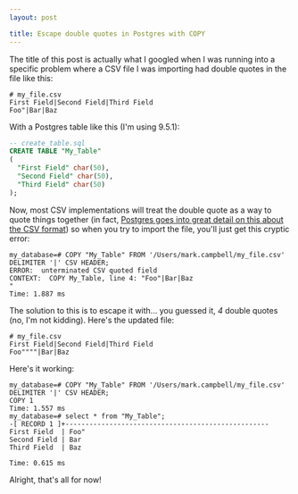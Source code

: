 ```yaml
---
layout: post

title: Escape double quotes in Postgres with COPY
---
```


The title of this post is actually what I googled when I was running into a specific problem where a CSV file I was importing had double quotes in the file like this:

```
# my_file.csv
First Field|Second Field|Third Field
Foo"|Bar|Baz
```

With a Postgres table like this (I'm using 9.5.1):

```sql
-- create_table.sql
CREATE TABLE "My_Table"
(
  "First Field" char(50),
  "Second Field" char(50),
  "Third Field" char(50)
);
```

Now, most CSV implementations will treat the double quote as a way to quote things together (in fact, [Postgres goes into great detail on this about the CSV format](http://www.postgresql.org/docs/9.2/static/sql-copy.html)) so when you try to import the file, you'll just get this cryptic error:

```
my_database=# COPY "My_Table" FROM '/Users/mark.campbell/my_file.csv' DELIMITER '|' CSV HEADER;
ERROR:  unterminated CSV quoted field
CONTEXT:  COPY My_Table, line 4: "Foo"|Bar|Baz
"
Time: 1.887 ms
```

The solution to this is to escape it with... you guessed it, *4* double quotes (no, I'm not kidding). Here's the updated file:

```
# my_file.csv
First Field|Second Field|Third Field
Foo""""|Bar|Baz
```

Here's it working:

```
my_database=# COPY "My_Table" FROM '/Users/mark.campbell/my_file.csv' DELIMITER '|' CSV HEADER;
COPY 1
Time: 1.557 ms
my_database=# select * from "My_Table";
-[ RECORD 1 ]+---------------------------------------------------
First Field  | Foo"
Second Field | Bar
Third Field  | Baz

Time: 0.615 ms
```

Alright, that's all for now!

